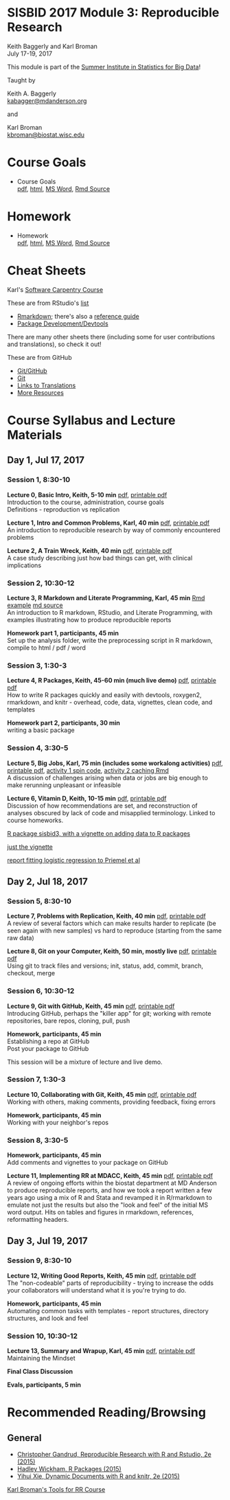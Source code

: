 # SISBID 2017 Module 3: Reproducible Research
Keith Baggerly and Karl Broman  
July 17-19, 2017  

This module is part of the 
[Summer Institute in Statistics for Big Data](https://www.biostat.washington.edu/suminst/sisbid)!

Taught by  

Keith A. Baggerly  
[kabagger@mdanderson.org](mailto:kabagger@mdanderson.org)  

and  

Karl Broman  
[kbroman@biostat.wisc.edu](mailto:kbroman@biostat.wisc.edu)

# Course Goals

* Course Goals   
[pdf](RRcourse_goals.pdf),
[html](RRcourse_goals.html),
[MS Word](RRcourse_goals.docx), 
[Rmd Source](RRcourse_goals.Rmd)  

# Homework

* Homework  
[pdf](homework.pdf),
[html](homework.html),
[MS Word](homework.docx),
[Rmd Source](homework.Rmd)

# Cheat Sheets 

Karl's [Software Carpentry Course](https://kbroman.wordpress.com/2015/04/29/cheat-sheets-for-r-based-software-carpentry-course/)

These are from RStudio's [list](https://www.rstudio.com/resources/cheatsheets/)

* [Rmarkdown](http://www.rstudio.com/wp-content/uploads/2016/03/rmarkdown-cheatsheet-2.0.pdf); there's also a [reference guide](http://www.rstudio.com/wp-content/uploads/2015/03/rmarkdown-reference.pdf)
* [Package Development/Devtools](http://www.rstudio.com/wp-content/uploads/2015/06/devtools-cheatsheet.pdf)

There are many other sheets there (including some for user contributions and translations), so check it out!

These are from GitHub

* [Git/GitHub](https://services.github.com/on-demand/downloads/github-git-cheat-sheet.pdf)
* [Git](https://education.github.com/git-cheat-sheet-education.pdf)
* [Links to Translations](https://services.github.com/resources/cheatsheets/)
* [More Resources](https://help.github.com/articles/git-and-github-learning-resources/)

# Course Syllabus and Lecture Materials

## Day 1, Jul 17, 2017

### Session 1, 8:30-10

**Lecture 0, Basic Intro, Keith, 5-10 min** 
[pdf](2017_03_00_SISBID_basic_intro.pdf), 
[printable pdf](2017_03_00_SISBID_basic_intro_printable.pdf)  
Introduction to the course, administration, course goals  
Definitions - reproduction vs replication  

**Lecture 1, Intro and Common Problems, Karl, 40 min**
[pdf](2017_03_01_SISBID_introduction_slides.pdf),
[printable pdf](2017_03_01_SISBID_introduction_printable.pdf)  
An introduction to reproducible research by way of 
commonly encountered problems

**Lecture 2, A Train Wreck, Keith, 40 min**
[pdf](2017_03_02_SISBID_train_wreck.pdf),
[printable pdf](2017_03_02_SISBID_train_wreck_printable.pdf)  
A case study describing just how bad things can get, with clinical implications

### Session 2, 10:30-12

**Lecture 3, R Markdown and Literate Programming, Karl, 45 min** 
[Rmd example](2017_03_03_SISBID_example.Rmd) 
[md source](2017_03_03_SISBID_Rmarkdown.md)  
An introduction to R markdown, RStudio, and Literate Programming, with examples illustrating how to produce reproducible reports

**Homework part 1, participants, 45 min**  
Set up the analysis folder, write the preprocessing script in R markdown, compile to html / pdf / word

### Session 3, 1:30-3

**Lecture 4, R Packages, Keith, 45-60 min (much live demo)**
[pdf](2017_03_04_SISBID_r_packages.pdf),
[printable pdf](2017_03_04_SISBID_r_packages_printable.pdf)  
How to write R packages quickly and easily with devtools, roxygen2, rmarkdown, and knitr - overhead, code, data, vignettes, clean code, and templates 

**Homework part 2, participants, 30 min**  
writing a basic package

### Session 4, 3:30-5

**Lecture 5, Big Jobs, Karl, 75 min (includes some workalong activities)** 
[pdf](2017_SISBID_03_05_bigjobs_slides.pdf),
[printable pdf](2017_SISBID_03_05_bigjobs_printable.pdf),
[activity 1 spin code](2017_SISBID_03_05_bigjobs_activity1_spin.R),
[activity 2 caching Rmd](2017_SISBID_03_05_bigjobs_activity2_cache.Rmd)  
A discussion of challenges arising when data or jobs are big enough to make rerunning unpleasant or infeasible

**Lecture 6, Vitamin D, Keith, 10-15 min**
[pdf](2017_SISBID_03_06_vitamin_d.pdf),
[printable pdf](2017_SISBID_03_06_vitamin_d.pdf)  
Discussion of how recommendations are set, and reconstruction of analyses obscured by lack of code and misapplied terminology. Linked to course homeworks.

[R package sisbid3, with a vignette on adding data to R packages](sisbid3_0.1.0.tar.gz)

[just the vignette](loadingData.html)

[report fitting logistic regression to Priemel et al](estimatesFromPriemel.pdf)

## Day 2, Jul 18, 2017

### Session 5, 8:30-10

**Lecture 7, Problems with Replication, Keith, 40 min**
[pdf](2017_SISBID_3_07_problems_w_replication.pdf),
[printable pdf](2017_SISBID_3_07_problems_w_replication_printable.pdf)  
A review of several factors which can make results harder to replicate (be seen again with new samples) vs hard to reproduce (starting from the same raw data)

**Lecture 8, Git on your Computer, Keith, 50 min, mostly live**
[pdf](2017_SISBID_3_08_git_1_solo.pdf),
[printable pdf](2017_SISBID_3_08_git_1_solo_printable.pdf)  
Using git to track files and versions; init, status, add, commit, branch, checkout, merge

### Session 6, 10:30-12

**Lecture 9, Git with GitHub, Keith, 45 min**
[pdf](2017_SISBID_3_09_git_2_github.pdf),
[printable pdf](2017_SISBID_3_09_git_2_github_printable.pdf)  
Introducing GitHub, perhaps the "killer app" for git; working with remote repositories, bare repos, cloning, pull, push  

**Homework, participants, 45 min**  
Establishing a repo at GitHub  
Post your package to GitHub  

This session will be a mixture of lecture and live demo.

### Session 7, 1:30-3

**Lecture 10, Collaborating with Git, Keith, 45 min**
[pdf](2017_SISBID_3_10_git_3_collab.pdf),
[printable pdf](2017_SISBID_3_10_git_3_collab_printable.pdf)  
Working with others, making comments, providing feedback, fixing errors  

**Homework, participants, 45 min**  
Working with your neighbor's repos

### Session 8, 3:30-5

**Homework, participants, 45 min**  
Add comments and vignettes to your package on GitHub

**Lecture 11, Implementing RR at MDACC, Keith, 45 min**
[pdf](2017_SISBID_3_11_mdacc_start.pdf),
[printable pdf](2017_SISBID_3_11_mdacc_start_printable.pdf)  
A review of ongoing efforts within the biostat department at MD Anderson to produce reproducible reports, and how we took a report written a few years ago using a mix of R and Stata and revamped it in R/rmarkdown to emulate not just the results but also the "look and feel" of the initial MS word output. Hits on tables and figures in rmarkdown, references, reformatting headers.

## Day 3, Jul 19, 2017

### Session 9, 8:30-10

**Lecture 12, Writing Good Reports, Keith, 45 min**
[pdf](2017_SISBID_03_12_good_reports.pdf),
[printable pdf](2017_SISBID_03_12_good_reports_printable.pdf)  
The "non-codeable" parts of reproducibility - trying to increase the odds your collaborators will understand what it is you're trying to do.

**Homework, participants, 45 min**  
Automating common tasks with templates - report structures, directory structures, and look and feel

### Session 10, 10:30-12

**Lecture 13, Summary and Wrapup, Karl, 45 min**
[pdf](2017_SISBID_03_13_summary_slides.pdf),
[printable pdf](2017_SISBID_03_13_summary_printable.pdf)  
Maintaining the Mindset  

**Final Class Discussion**  

**Evals, participants, 5 min**  

# Recommended Reading/Browsing

## General

* [Christopher Gandrud, Reproducible Research with R and Rstudio, 2e (2015)](http://www.amazon.com/Reproducible-Research-Studio-Second-Chapman-ebook/dp/B010ACWGBI/ref=tmm_kin_title_0?_encoding=UTF8&sr=&qid=)
* [Hadley Wickham, R Packages (2015)](http://www.amazon.com/R-Packages-Hadley-Wickham-ebook/dp/B00VAYCHL0/ref=pd_sim_351_6?ie=UTF8&refRID=1E8HS30WBHRCW45SEWXM)
* [Yihui Xie, Dynamic Documents with R and knitr, 2e (2015)](http://www.amazon.com/Dynamic-Documents-knitr-Second-Chapman-ebook/dp/B00ZBYPJEW/ref=tmm_kin_title_0?_encoding=UTF8&sr=&qid=)

[Karl Broman's Tools for RR Course](http://kbroman.org/Tools4RR/)
